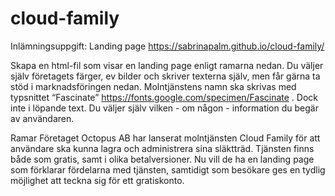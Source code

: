 # cloud-family
Inlämningsuppgift: Landing page
https://sabrinapalm.github.io/cloud-family/


Skapa en html-fil som visar en landing page enligt ramarna nedan.
Du väljer själv företagets färger, ev bilder och skriver texterna själv, men får gärna ta stöd i marknadsföringen nedan.
Molntjänstens namn ska skrivas med typsnittet “Fascinate” https://fonts.google.com/specimen/Fascinate . Dock inte i löpande text.
Du väljer själv vilken - om någon - information du begär av användaren.


Ramar
Företaget Octopus AB har lanserat molntjänsten Cloud Family för att användare ska kunna lagra och administrera sina släktträd. Tjänsten finns både som gratis, samt i olika betalversioner. 
Nu vill de ha en landing page som förklarar fördelarna med tjänsten, samtidigt som besökare ges en tydlig möjlighet att teckna sig för ett gratiskonto.
